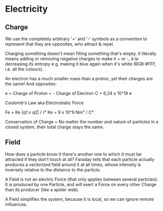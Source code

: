 # Electricity

## Charge

We use the completely arbitrary '+' and '-' symbols as a convention to represent that they are opposites, who attract & repel.

Charging something doesn't mean filling something that's empty.
It literally means adding or removing negative charges to make it + or -,
à la decreasing its entropy e.g. making it blue again when it's white (RGB #FFF, i.e. all the colours).

An electron has a much smaller mass than a proton, yet their charges are the same! And opposites:

  e = Charge of Proton = - Charge of Electron
  C = 6,24 x 10^18 e
  
Coulomb's Law aka Electrostatic Force

  Fe = Ke |q1 x q2| / r²
  Ke = 9 x 10^9 Nm² / C²

Conservation of Charge = No matter the number and nature of particles in a closed system, their total charge stays the same.

## Field

How does a particle know it there's another one to which it must be attracted if they don't touch at all?
Faraday tells that each particle actually produces a vectorized field around it at all times, whose intensity is inversely relative to the distance to the particle.

A Field is not an electric Force (that only applies between several particles).
It is produced by one Particle, and will exert a Force on every other Charge than its producer (like a spider web).

A Field simplifies the system, because it is local, so we can ignore remote influences.
